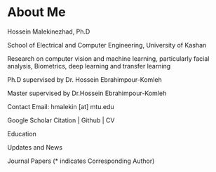 # About Me

Hossein Malekinezhad, Ph.D

School of Electrical and Computer Engineering, University of Kashan

Research on computer vision and machine learning, particularly facial analysis, Biometrics, deep learning and transfer learning

Ph.D supervised by Dr. Hossein Ebrahimpour-Komleh

Master supervised by Dr.Hossein Ebrahimpour-Komleh

Contact Email: hmalekin [at] mtu.edu 

Google Scholar Citation | Github | CV

Education




Updates and News



Journal Papers
(* indicates Corresponding Author)

